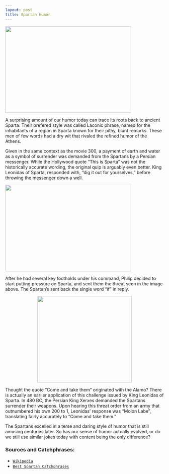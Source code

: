 ```yaml
---
layout: post
title: Spartan Humor
---
```

  
<a href="url"><img src="https://actamu.github.io/laughing-aggies/public/images/this-is-sparta.jpg" height="275" width="400" ></a>

A surprising amount of our humor today can trace its roots back to ancient Sparta. Their prefered style was called Laconic phrase, named for the inhabitants of a region in Sparta known for their pithy, blunt remarks. These men of few words had a dry wit that rivaled the refined humor of the Athens.

Given in the same context as the movie 300, a payment of earth and water as a symbol of surrender was demanded from the Spartans by a Persian messenger. While the Hollywood quote “This is Sparta” was not the historically accurate wording, the original quip is arguably even better. King Leonidas of Sparta, responded with, “dig it out for yourselves,” before throwing the messenger down a well. 

<a href="url"><img src="https://actamu.github.io/laughing-aggies/public/images/more-sparta.jpg" height="275" width="400" ></a>

After he had several key footholds under his command, Philip decided to start putting pressure on Sparta, and sent them the threat seen in the image above. The Spartan’s sent back the single word “if” in reply.

<a href="url"><p style="text-align:center;"><img src="https://actamu.github.io/laughing-aggies/public/images/come-and-take-it.jpg" height="275" width="300" ></p></a>

Thought the quote “Come and take them” originated with the Alamo? There is actually an earlier application of this challenge issued by King Leonidas of Sparta. In 480 BC, the Persian King Xerxes demanded the Spartans surrender their weapons. Upon hearing this threat order from an army that outnumbered his own 200 to 1, Leonidas’ response was “Molon Labe”, translating fairly accurately to “Come and take them.”

The Spartans excelled in a terse and daring style of humor that is still amusing centuries later. So has our sense of humor actually evolved, or do we still use similar jokes today with content being the only difference?

### Sources and Catchphrases:
<ul>
  <li><a href="https://en.wikipedia.org/wiki/Laconic_phrase"><code class="highlighter-rouge">Wikipedia</code></a></li>
  <li><a href="https://www.warhistoryonline.com/history/sailors-life-day-life-royal-navy-sailor-1806.html"><code               class="highlighter-rouge">Best Spartan Catchphrases</code></a></li>
</ul>
